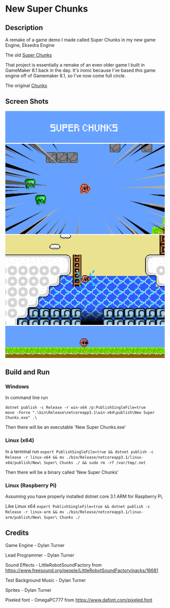 # New Super Chunks

## Description

A remake of a game demo I made called Super Chunks in my new game Engine, Eksedra Engine

The old [Super Chunks](https://github.com/blueOkiris/Super-Chunks)

That project is essentially a remake of an even older game I built in GameMaker 8.1 back in the day. It's ironic because I've based *this* game engine off of Gamemaker 8.1, so I've now come full circle.

The original [Chunks](https://chunksgame.webs.com/)


## Screen Shots

<!-- <img src="https://github.com/blueOkiris/New-Super-Chunks/blob/master/images/title-image.png" width="640" /> -->
<img src="https://github.com/blueOkiris/New-Super-Chunks/blob/master/images/title-image-top.png" />

<div>
    <img src="https://github.com/blueOkiris/New-Super-Chunks/blob/master/images/example-image.png" width="640" />
    <img src="https://github.com/blueOkiris/New-Super-Chunks/blob/master/images/water-image.png" width="640" />
</div>

<img src="https://github.com/blueOkiris/New-Super-Chunks/blob/master/images/title-image-bottom.png" />

## Build and Run

### Windows

In command line run

```
dotnet publish -c Release -r win-x64 /p:PublishSingleFile=true
move -Force ".\bin\Release\netcoreapp3.1\win-x64\publish\New Super Chunks.exe" .\
```

Then there will be an executable 'New Super Chunks.exe'

### Linux (x64)

In a terminal run `export PublishSingleFile=true && dotnet publish -c Release -r linux-x64 && mv ./bin/Release/netcoreapp3.1/linux-x64/publish/New\ Super\ Chunks ./ && sudo rm -rf /var/tmp/.net`

Then there will be a binary called 'New Super Chunks'

### Linux (Raspberry Pi)

Assuming you have properly installed dotnet core 3.1 ARM for Raspberry Pi,

Like Linux x64 `export PublishSingleFile=true && dotnet publish -c Release -r linux-arm && mv ./bin/Release/netcoreapp3.1/linux-arm/publish/New\ Super\ Chunks ./`

## Credits

Game Engine - Dylan Turner

Lead Programmer - Dylan Turner

Sound Effects - LittleRobotSoundFactory from https://www.freesound.org/people/LittleRobotSoundFactory/packs/16681

Test Background Music - Dylan Turner

Sprites - Dylan Turner

Pixeled font - OmegaPC777 from https://www.dafont.com/pixeled.font
